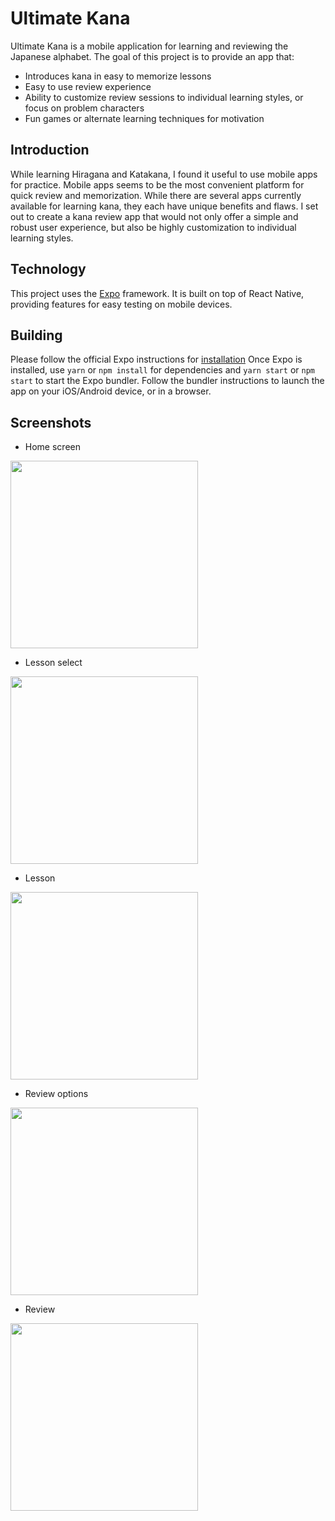 # Ultimate Kana

Ultimate Kana is a mobile application for learning and reviewing the Japanese alphabet.
The goal of this project is to provide an app that:
* Introduces kana in easy to memorize lessons
* Easy to use review experience
* Ability to customize review sessions to individual learning styles, or focus on problem characters
* Fun games or alternate learning techniques for motivation

## Introduction

While learning Hiragana and Katakana, I found it useful to use mobile apps for practice. Mobile apps seems to be the most convenient platform for quick review and memorization. While there are several apps currently available for learning kana, they each have unique benefits and flaws. I set out to create a kana review app that would not only offer a simple and robust user experience, but also be highly customization to individual learning styles.

## Technology

This project uses the [Expo](https://expo.io/) framework. It is built on top of React Native, providing features for easy testing on mobile devices.

## Building

Please follow the official Expo instructions for [installation](https://docs.expo.io/get-star1ed/installation/)
Once Expo is installed, use `yarn` or `npm install` for dependencies and `yarn start` or `npm start` to start the Expo bundler. Follow the bundler instructions to launch the app on your iOS/Android device, or in a browser.

## Screenshots

* Home screen
<img src="https://user-images.githubusercontent.com/5560163/85219034-349aee80-b3db-11ea-932e-bf869901f9ae.jpeg" width="300"/>

* Lesson select
<img src="https://user-images.githubusercontent.com/5560163/85219029-32389480-b3db-11ea-9936-401b6db48bd1.jpg" width="300"/>

* Lesson
<img src="https://user-images.githubusercontent.com/5560163/85219030-3369c180-b3db-11ea-984b-7560c5599984.jpg" width="300"/>

* Review options
<img src="https://user-images.githubusercontent.com/5560163/85219032-3369c180-b3db-11ea-9d24-c19f0f168e37.jpg" width="300"/>

* Review
<img src="https://user-images.githubusercontent.com/5560163/85219033-34025800-b3db-11ea-8b10-48607901bc3c.jpg" width="300"/>
